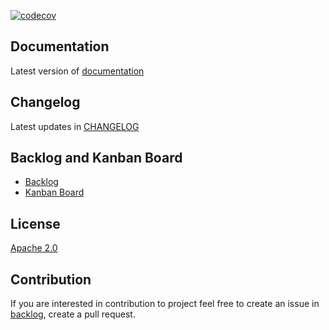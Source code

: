 [![codecov](https://codecov.io/gh/odahu/odahu-flow/branch/develop/graph/badge.svg)](https://codecov.io/gh/odahu/odahu-flow)

## Documentation

Latest version of [documentation](https://docs.odahu.org/about.html)

## Changelog
Latest updates in [CHANGELOG](CHANGELOG.md)

## Backlog and Kanban Board
* [Backlog](https://github.com/odahu/odahu/issues)
* [Kanban Board](https://github.com/orgs/odahu/projects/1)

## License
[Apache 2.0](LICENSE)

## Contribution
If you are interested in contribution to project feel free to create an issue in [backlog](https://github.com/odahu/odahu/issues), create a pull request.
